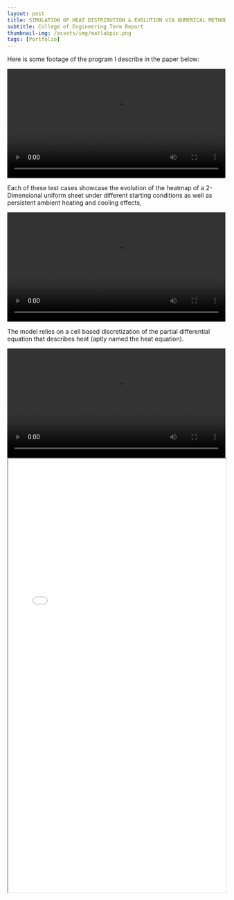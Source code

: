 ```yaml
---
layout: post
title: SIMULATION OF HEAT DISTRIBUTION & EVOLUTION VIA NUMERICAL METHODS
subtitle: College of Engineering Term Report
thumbnail-img: /assets/img/matlabpic.png
tags: [Portfolio]
---
```

Here is some footage of the program I describe in the paper below:

<video width="100%" height="auto" controls>
  <source src="/assets/img/heatmap1.mp4" type="video/mp4">
</video>

Each of these test cases showcase the evolution of the heatmap of a 2-Dimensional uniform sheet under different starting conditions as well as persistent ambient heating and cooling effects,

<video width="100%" height="auto" controls>
  <source src="/assets/img/heatmap2.mp4" type="video/mp4">
</video>

The model relies on a cell based discretization of the partial differential equation that describes heat (aptly named the heat equation).

<video width="100%" height="auto" controls>
  <source src="/assets/img/heatmap3.mp4" type="video/mp4">
</video>

<iframe src="/assets/img/MATLAB Final (1).pdf" width="100%" height="1000px"></iframe>
